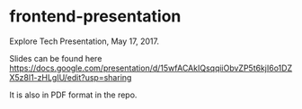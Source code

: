 # frontend-presentation
Explore Tech Presentation, May 17, 2017.

Slides can be found here
https://docs.google.com/presentation/d/15wfACAkIQsqqiiObvZP5t6kjI6o1DZX5z8l1-zHLgIU/edit?usp=sharing

It is also in PDF format in the repo.
